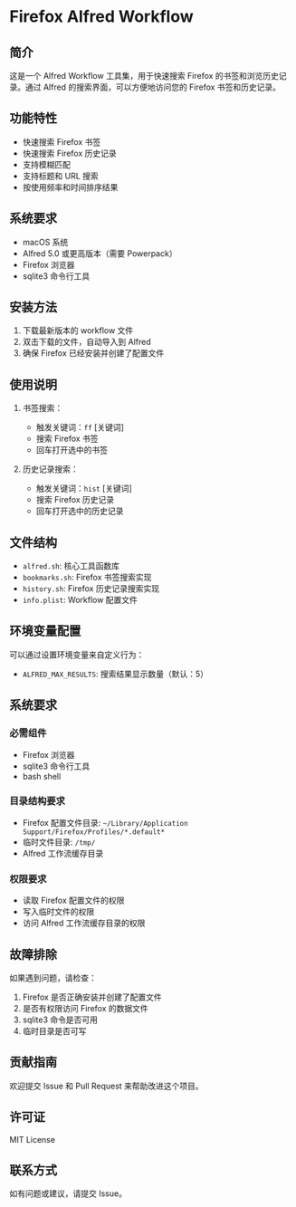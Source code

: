 # Firefox Alfred Workflow

## 简介
这是一个 Alfred Workflow 工具集，用于快速搜索 Firefox 的书签和浏览历史记录。通过 Alfred 的搜索界面，可以方便地访问您的 Firefox 书签和历史记录。

## 功能特性
- 快速搜索 Firefox 书签
- 快速搜索 Firefox 历史记录
- 支持模糊匹配
- 支持标题和 URL 搜索
- 按使用频率和时间排序结果

## 系统要求
- macOS 系统
- Alfred 5.0 或更高版本（需要 Powerpack）
- Firefox 浏览器
- sqlite3 命令行工具

## 安装方法
1. 下载最新版本的 workflow 文件
2. 双击下载的文件，自动导入到 Alfred
3. 确保 Firefox 已经安装并创建了配置文件

## 使用说明
1. 书签搜索：
   - 触发关键词：`ff` [关键词]
   - 搜索 Firefox 书签
   - 回车打开选中的书签

2. 历史记录搜索：
   - 触发关键词：`hist` [关键词]
   - 搜索 Firefox 历史记录
   - 回车打开选中的历史记录

## 文件结构
- `alfred.sh`: 核心工具函数库
- `bookmarks.sh`: Firefox 书签搜索实现
- `history.sh`: Firefox 历史记录搜索实现
- `info.plist`: Workflow 配置文件

## 环境变量配置
可以通过设置环境变量来自定义行为：
- `ALFRED_MAX_RESULTS`: 搜索结果显示数量（默认：5）

## 系统要求
### 必需组件
- Firefox 浏览器
- sqlite3 命令行工具
- bash shell

### 目录结构要求
- Firefox 配置文件目录: `~/Library/Application Support/Firefox/Profiles/*.default*`
- 临时文件目录: `/tmp/`
- Alfred 工作流缓存目录

### 权限要求
- 读取 Firefox 配置文件的权限
- 写入临时文件的权限
- 访问 Alfred 工作流缓存目录的权限

## 故障排除
如果遇到问题，请检查：
1. Firefox 是否正确安装并创建了配置文件
2. 是否有权限访问 Firefox 的数据文件
3. sqlite3 命令是否可用
4. 临时目录是否可写

## 贡献指南
欢迎提交 Issue 和 Pull Request 来帮助改进这个项目。

## 许可证
MIT License

## 联系方式
如有问题或建议，请提交 Issue。